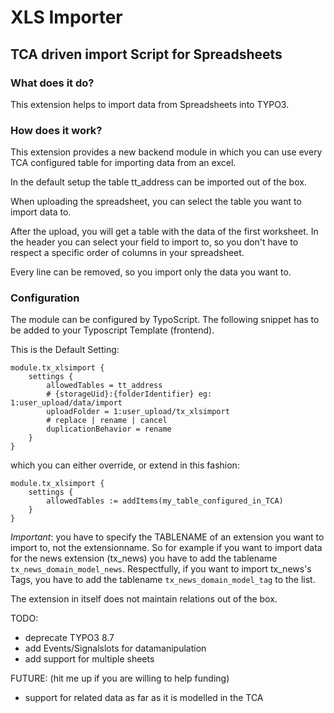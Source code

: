 # XLS Importer

## TCA driven import Script for Spreadsheets

### What does it do?

This extension helps to import data from Spreadsheets into TYPO3.

### How does it work?

This extension provides a new backend module in which you can use every TCA configured
table for importing data from an excel.

In the default setup the table tt_address can be imported out of the box.

When uploading the spreadsheet, you can select
the table you want to import data to.

After the upload, you will get a table with the data of the first worksheet. In the header
you can select your field to import to, so you don't have to respect a specific order of columns in your spreadsheet.

Every line can be removed, so you import only the data you want to.

### Configuration

The module can be configured by TypoScript. The following snippet has to be added to your Typoscript Template (frontend).

This is the Default Setting:
```
module.tx_xlsimport {
    settings {
        allowedTables = tt_address
        # {storageUid}:{folderIdentifier} eg: 1:user_upload/data/import
        uploadFolder = 1:user_upload/tx_xlsimport
        # replace | rename | cancel
        duplicationBehavior = rename
    }
}
```
which you can either override, or extend in this fashion:

```
module.tx_xlsimport {
    settings {
        allowedTables := addItems(my_table_configured_in_TCA)
    }
}
```

*Important*: you have to specify the TABLENAME of an extension you want to import to, not the extensionname. So for example if you want to import data for the news extension (tx_news) you have to add the tablename `tx_news_domain_model_news`. Respectfully, if you want to import tx_news's Tags, you have to add the tablename `tx_news_domain_model_tag` to the list.

The extension in itself does not maintain relations out of the box.

TODO:
- deprecate TYPO3 8.7
- add Events/Signalslots for datamanipulation
- add support for multiple sheets

FUTURE: (hit me up if you are willing to help funding)
- support for related data as far as it is modelled in the TCA
